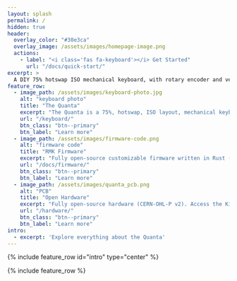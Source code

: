 ```yaml
---
layout: splash
permalink: /
hidden: true
header:
  overlay_color: "#30e3ca"
  overlay_image: /assets/images/homepage-image.png
  actions:
    - label: "<i class='fas fa-keyboard'></i> Get Started"
      url: "/docs/quick-start/"
excerpt: >
  A DIY 75% hotswap ISO mechanical keyboard, with rotary encoder and vertical USB A port.<br /> {::nomarkdown}<a class="github-button" href="https://github.com/ObsiLab/Quanta" data-size="large" aria-label="Quanta on GitHub"> Github repository</a>{:/nomarkdown}
feature_row:
  - image_path: /assets/images/keyboard-photo.jpg
    alt: "keyboard photo"
    title: "The Quanta"
    excerpt: "The Quanta is a 75%, hotswap, ISO layout, mechanical keyboard."
    url: "/keyboard/"
    btn_class: "btn--primary"
    btn_label: "Learn more"
  - image_path: /assets/images/firmware-code.png
    alt: "firmware code"
    title: "RMK Firmware"
    excerpt: "Fully open-source customizable firmware written in Rust (MIT License)."
    url: "/docs/firmware/"
    btn_class: "btn--primary"
    btn_label: "Learn more"
  - image_path: /assets/images/quanta_pcb.png
    alt: "PCB"
    title: "Open Hardware"
    excerpt: "Fully open-source hardware (CERN-OHL-P v2). Access the KiCad Project PCB files."
    url: "/hardware/"
    btn_class: "btn--primary"
    btn_label: "Learn more"
intro:
  - excerpt: 'Explore everything about the Quanta'
---
```


{% include feature_row id="intro" type="center" %}

{% include feature_row %}
